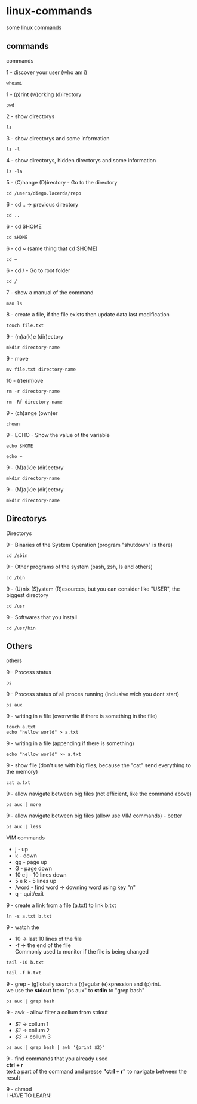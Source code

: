 # linux-commands
some linux commands

## commands
commands


1 - discover your user (who am i)
```
whoami
```

1 - (p)rint (w)orking (d)irectory
```
pwd
```

2 - show directorys
```
ls
```

3 - show directorys and some information
```
ls -l
```

4 - show directorys, hidden directorys and some information
```
ls -la
```


5 - (C)hange (D)irectory - Go to the directory
```
cd /users/diego.lacerda/repo
```

6 - cd .. -> previous directory
```
cd ..
```

6 - cd $HOME
```
cd $HOME
```

6 - cd ~ (same thing that cd $HOME)
```
cd ~
```

6 - cd / - Go to root folder
```
cd /
```

7 - show a manual of the command
```
man ls
```

8 - create a file, if the file exists then update data last modification
```
touch file.txt
```

9 - (m)a(k)e (dir)ectory
```
mkdir directory-name
```

9 - move
```
mv file.txt directory-name
```


10 - (r)e(m)ove 
```
rm -r directory-name
```
```
rm -Rf directory-name
```

9 - (ch)ange (own)er
```
chown 
```

9 - ECHO - Show the value of the variable
```
echo $HOME
```
```
echo ~
```


9 - (M)a(k)e (dir)ectory
```
mkdir directory-name
```

9 - (M)a(k)e (dir)ectory
```
mkdir directory-name
```


## Directorys
Directorys

9 - Binaries of the System Operation (program "shutdown" is there)
```
cd /sbin
```

9 - Other programs of the system (bash, zsh, ls and others)
```
cd /bin
```

9 - (U)nix (S)ystem (R)esources, but you can consider like "USER", the biggest directory 
```
cd /usr
```

9 - Softwares that you install 
```
cd /usr/bin
```


## Others
others

9 - Process status
```
ps
```

9 - Process status of all proces running (inclusive wich you dont start)
```
ps aux
```

9 - writing in a file (overrwrite if there is something in the file)
```
touch a.txt
echo "hellow world" > a.txt
```

9 - writing in a file (appending if there is something)
```
echo "hellow world" >> a.txt
```

9 - show file (don't use with big files, because the "cat" send everything to the memory)
```
cat a.txt
```

9 - allow navigate between big files (not efficient, like the command above)
```
ps aux | more
```

9 - allow navigate between big files (allow use VIM commands) - better
```
ps aux | less
```

VIM commands
- j - up
- k - down
- gg - page up
- G - page down
- 10 e j - 10 lines down
- 5 e k - 5 lines up
- /word - find word -> downing word using key "n"
- q - quit/exit

9 - create a link from a file (a.txt) to link b.txt
```
ln -s a.txt b.txt
```


9 - watch the 
- 10 -> last 10 lines of the file
- -f -> the end of the file <br/>
Commonly used to monitor if the file is being changed
```
tail -10 b.txt
```
```
tail -f b.txt
```

9 - grep - (g)lobally search a (r)egular (e)xpression and (p)rint. <br/>
we use the **stdout** from "ps aux" to **stdin** to "grep bash"
```
ps aux | grep bash
```

9 - awk - allow filter a collum from stdout <br/>
- *$1* -> collum 1
- *$1* -> collum 2
- *$3* -> collum 3
```
ps aux | grep bash | awk '{print $2}'
```

9 - find commands that you already used <br/>
**ctrl + r** <br/>
text a part of the command and presse **"ctrl + r"** to navigate between the result


9 - chmod <br/>
I HAVE TO LEARN!
